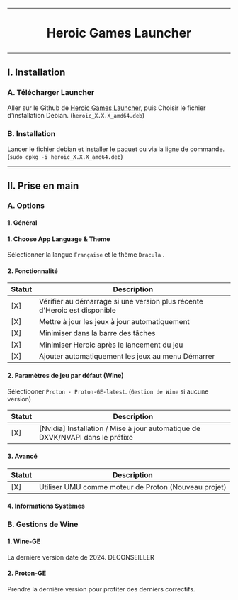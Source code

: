 --------------------------------------------------------------------------------------------------------------------------------
# <p align='center'> Heroic Games Launcher </p>

--------------------------------------------------------------------------------------------------------------------------------
## I. Installation
### A. Télécharger Launcher
Aller sur le Github de [Heroic Games Launcher](https://github.com/Heroic-Games-Launcher/HeroicGamesLauncher/releases), puis Choisir le fichier d'installation Debian. (`heroic_X.X.X_amd64.deb`)

### B. Installation
Lancer le fichier debian et installer le paquet ou via la ligne de commande. (`sudo dpkg -i heroic_X.X.X_amd64.deb`)

--------------------------------------------------------------------------------------------------------------------------------
## II. Prise en main
### A. Options
#### 1. Général
#### 1. Choose App Language & Theme
Sélectionner la langue `Française` et le thème `Dracula` .

#### 2. Fonctionnalité
| Statut  | Description                                                                      | 
| ------- | -------------------------------------------------------------------------------- |
|   [X]   | Vérifier au démarrage si une version plus récente d'Heroic est disponible        |
|   [X]   | Mettre à jour les jeux à jour automatiquement                                    |
|   [X]   | Minimiser dans la barre des tâches                                               |
|   [X]   | Minimiser Heroic après le lancement du jeu                                       |
|   [X]   | Ajouter automatiquement les jeux au menu Démarrer                                |

#### 2. Paramètres de jeu par défaut (Wine)
Sélectiooner `Proton - Proton-GE-latest`. (`Gestion de Wine` si aucune version)

| Statut  | Description                                                                      | 
| ------- | -------------------------------------------------------------------------------- |
|   [X]   | [Nvidia] Installation / Mise à jour automatique de DXVK/NVAPI dans le préfixe    |

#### 3. Avancé
| Statut  | Description                                                                      | 
| ------- | -------------------------------------------------------------------------------- |
|   [X]   | Utiliser UMU comme moteur de Proton (Nouveau projet)                             |

#### 4. Informations Systèmes
### B. Gestions de Wine
#### 1. Wine-GE
La dernière version date de 2024. DECONSEILLER
#### 2. Proton-GE
Prendre la dernière version pour profiter des derniers correctifs.
